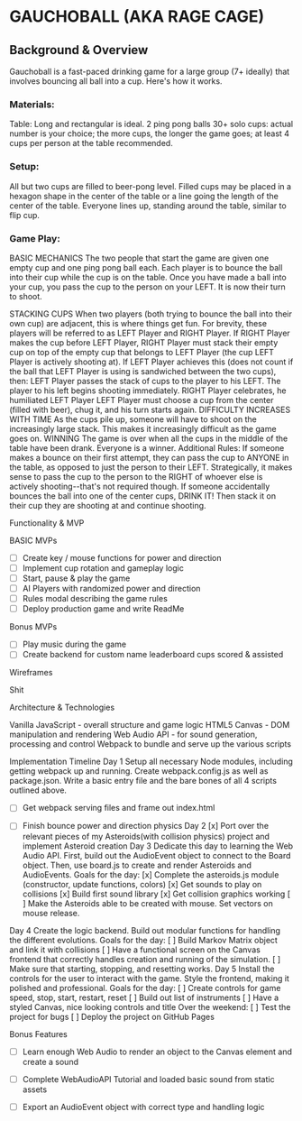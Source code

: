 # GAUCHOBALL (AKA RAGE CAGE)

## Background & Overview 

Gauchoball is a fast-paced drinking game for a large group (7+ ideally) that involves bouncing all ball into a cup. Here's how it works.

### Materials:

Table: Long and rectangular is ideal.
2 ping pong balls
30+ solo cups: actual number is your choice; the more cups, the longer the game goes; at least 4 cups per person at the table recommended.

### Setup:
All but two cups are filled to beer-pong level. Filled cups may be placed in a hexagon shape in the center of the table or a line going the length of the center of the table.
Everyone lines up, standing around the table, similar to flip cup.
### Game Play:

BASIC MECHANICS
The two people that start the game are given one empty cup and one ping pong ball each. 
Each player is to bounce the ball into their cup while the cup is on the table. Once you have made a ball into your cup, you pass the cup to the person on your LEFT. It is now their turn to shoot.

STACKING CUPS
When two players (both trying to bounce the ball into their own cup) are adjacent, this is where things get fun. For brevity, these players will be referred to as LEFT Player and RIGHT Player. 
If RIGHT Player makes the cup before LEFT Player, RIGHT Player must stack their empty cup on top of the empty cup that belongs to LEFT Player (the cup LEFT Player is actively shooting at). If LEFT Player achieves this (does not count if the ball that LEFT Player is using is sandwiched between the two cups), then:
LEFT Player passes the stack of cups to the player to his LEFT. The player to his left begins shooting immediately.
RIGHT Player celebrates, he humiliated LEFT Player
LEFT Player must choose a cup from the center (filled with beer), chug it, and his turn starts again.
DIFFICULTY INCREASES WITH TIME
As the cups pile up, someone will have to shoot on the increasingly large stack. This makes it increasingly difficult as the game goes on.
WINNING
The game is over when all the cups in the middle of the table have been drank. Everyone is a winner.
Additional Rules:
If someone makes a bounce on their first attempt, they can pass the cup to ANYONE in the table, as opposed to just the person to their LEFT. Strategically, it makes sense to pass the cup to the person to the RIGHT of whoever else is actively shooting--that's not required though.
If someone accidentally bounces the ball into one of the center cups, DRINK IT! Then stack it on their cup they are shooting at and continue shooting.

Functionality & MVP 

BASIC MVPs

- [ ] Create key / mouse functions for power and direction
- [ ] Implement cup rotation and gameplay logic
- [ ] Start, pause & play the game
- [ ] AI Players with randomized power and direction
- [ ] Rules modal describing the game rules
- [ ] Deploy production game and write ReadMe

Bonus MVPs

- [ ] Play music during the game
- [ ] Create backend for custom name leaderboard cups scored & assisted

Wireframes

Shit

Architecture & Technologies

Vanilla JavaScript - overall structure and game logic
HTML5 Canvas - DOM manipulation and rendering
Web Audio API - for sound generation, processing and control
Webpack to bundle and serve up the various scripts

Implementation Timeline 
Day 1
Setup all necessary Node modules, including getting webpack up and running. Create webpack.config.js as well as package.json. Write a basic entry file and the bare bones of all 4 scripts outlined above. 
- [ ] Get webpack serving files and frame out index.html
- [ ] Finish bounce power and direction physics
Day 2
[x] Port over the relevant pieces of my Asteroids(with collision physics) project and implement Asteroid creation
Day 3
Dedicate this day to learning the Web Audio API. First, build out the AudioEvent object to connect to the Board object. Then, use board.js to create and render Asteroids and AudioEvents. Goals for the day:
[x] Complete the asteroids.js module (constructor, update functions, colors)
[x] Get sounds to play on collisions
[x] Build first sound library
[x] Get collision graphics working
[ ] Make the Asteroids able to be created with mouse. Set vectors on mouse release.


Day 4
Create the logic backend. Build out modular functions for handling the different evolutions. Goals for the day:
[ ] Build Markov Matrix object and link it with collisions
[ ] Have a functional screen on the Canvas frontend that correctly handles creation and running of the simulation.
[ ] Make sure that starting, stopping, and resetting works.
Day 5
Install the controls for the user to interact with the game. Style the frontend, making it polished and professional. Goals for the day:
[ ] Create controls for game speed, stop, start, restart, reset
[ ] Build out list of instruments
[ ] Have a styled Canvas, nice looking controls and title
Over the weekend:
[ ] Test the project for bugs
[ ] Deploy the project on GitHub Pages


Bonus Features 

- [ ] Learn enough Web Audio to render an object to the Canvas element and create a sound
- [ ] Complete WebAudioAPI Tutorial and loaded basic sound from static assets
- [ ] Export an AudioEvent object with correct type and handling logic

